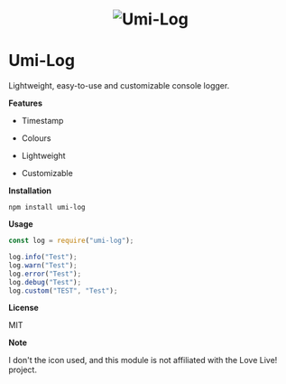 <h1 align="center">
<img src="https://i.imgur.com/EGufGSa.png" alt="Umi-Log">
</h1>

# Umi-Log

Lightweight, easy-to-use and customizable console logger.

**Features**

* Timestamp 

* Colours

* Lightweight

* Customizable

**Installation**

``npm install umi-log``

**Usage**
```js
const log = require("umi-log");

log.info("Test");
log.warn("Test");
log.error("Test");
log.debug("Test");
log.custom("TEST", "Test");
```

**License**

MIT

**Note**

I don't the icon used, and this module is not affiliated with the Love Live! project.
